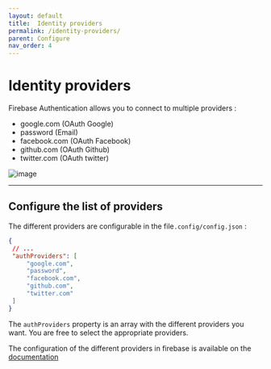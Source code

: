 ```yaml
---
layout: default
title:  Identity providers
permalink: /identity-providers/
parent: Configure
nav_order: 4
---
```


# Identity providers

Firebase Authentication allows you to connect to multiple providers :

* google.com (OAuth Google)
* password (Email)
* facebook.com (OAuth Facebook)
* github.com (OAuth Github)
* twitter.com (OAuth twitter)

![image](/assets/firebase/pandalab-login-providers.png)

--- 

## Configure the list of providers

The different providers are configurable in the file`.config/config.json` : 

```json
{
 // ...
 "authProviders": [
     "google.com",
     "password",
     "facebook.com",
     "github.com",
     "twitter.com"
 ]
}
```

The `authProviders` property is an array with the different providers you want. You are free to select the appropriate providers.

The configuration of the different providers in firebase is available on the [documentation](https://firebase.google.com/docs/auth)
